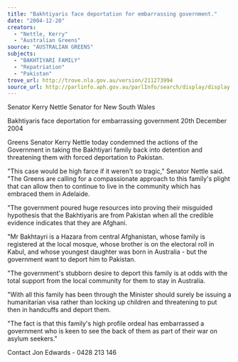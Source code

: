 ```yaml
---
title: "Bakhtiyaris face deportation for embarrassing government."
date: "2004-12-20"
creators:
  - "Nettle, Kerry"
  - "Australian Greens"
source: "AUSTRALIAN GREENS"
subjects:
  - "BAKHTIYARI FAMILY"
  - "Repatriation"
  - "Pakistan"
trove_url: http://trove.nla.gov.au/version/211273994
source_url: http://parlinfo.aph.gov.au/parlInfo/search/display/display.w3p;query=Id%3A%22media/pressrel/88SE6%22
---
```


 Senator Kerry Nettle   Senator for New South Wales    

 Bakhtiyaris face deportation for embarrassing  government  20th December 2004 

 

 

 Greens Senator Kerry Nettle today condemned the actions of the  Government in taking the Bakhtiyari family back into detention and  threatening them with forced deportation to Pakistan.    

 "This case would be high farce if it weren't so tragic," Senator Nettle  said. "The Greens are calling for a compassionate approach to this  family's plight that can allow then to continue to live in the community  which has embraced them in Adelaide.    

 "The government poured huge resources into proving their misguided  hypothesis that the Bakhtiyaris are from Pakistan when all the credible  evidence indicates that they are Afghani.    

 "Mr Bakhtayri is a Hazara from central Afghanistan, whose family is  registered at the local mosque, whose brother is on the electoral roll in  Kabul, and whose youngest daughter was born in Australia - but the  government want to deport him to Pakistan.    

 "The government's stubborn desire to deport this family is at odds with  the total support from the local community for them to stay in  Australia.    

 "With all this family has been through the Minister should surely be  issuing a humanitarian visa rather than locking up children and  threatening to put then in handcuffs and deport them.    

 "The fact is that this family's high profile ordeal has embarrassed a  government who is keen to see the back of them as part of their war  on asylum seekers."    

 Contact Jon Edwards - 0428 213 146  

 

